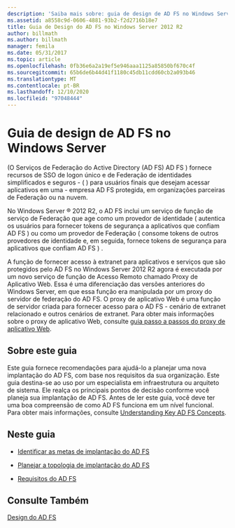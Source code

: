 ```yaml
---
description: 'Saiba mais sobre: guia de design de AD FS no Windows Server'
ms.assetid: a8558c9d-0606-4881-93b2-f2d2716b18e7
title: Guia de Design do AD FS no Windows Server 2012 R2
author: billmath
ms.author: billmath
manager: femila
ms.date: 05/31/2017
ms.topic: article
ms.openlocfilehash: 0fb36e6a2a19ef5e946aaa1125a85850bf670c4f
ms.sourcegitcommit: 65b6de6b44d41f1180c45db11cdd60cb2a093b46
ms.translationtype: MT
ms.contentlocale: pt-BR
ms.lasthandoff: 12/10/2020
ms.locfileid: "97048444"
---
```

# <a name="ad-fs-design-guide-in-windows-server"></a>Guia de design de AD FS no Windows Server

\(O Serviços de Federação do Active Directory (AD FS) AD FS \) fornece recursos de SSO de logon único e de Federação de identidades simplificados e seguros \- \( \) para usuários finais que desejam acessar aplicativos em uma \- empresa AD FS protegida, em organizações parceiras de Federação ou na nuvem.

No Windows Server &reg; 2012 R2, o AD FS inclui um serviço de função de serviço de Federação que age como um provedor de identidade \( autentica os usuários para fornecer tokens de segurança a aplicativos que confiam AD FS \) ou como um provedor de Federação \( consome tokens de outros provedores de identidade e, em seguida, fornece tokens de segurança para aplicativos que confiam AD FS \) .

A função de fornecer acesso à extranet para aplicativos e serviços que são protegidos pelo AD FS no Windows Server 2012 R2 agora é executada por um novo serviço de função de Acesso Remoto chamado Proxy de Aplicativo Web. Essa é uma diferenciação das versões anteriores do Windows Server, em que essa função era manipulada por um proxy do servidor de federação do AD FS. O proxy de aplicativo Web é uma função de servidor criada para fornecer acesso para o AD FS \- cenário de extranet relacionado e outros cenários de extranet. Para obter mais informações sobre o proxy de aplicativo Web, consulte [guia passo a passos do proxy de aplicativo Web](/previous-versions/windows/it-pro/windows-server-2012-R2-and-2012/dn280944(v=ws.11)).

## <a name="about-this-guide"></a>Sobre este guia
Este guia fornece recomendações para ajudá-lo a planejar uma nova implantação do AD FS, com base nos requisitos da sua organização. Este guia destina-se ao uso por um especialista em infraestrutura ou arquiteto de sistema. Ele realça os principais pontos de decisão conforme você planeja sua implantação de AD FS. Antes de ler este guia, você deve ter uma boa compreensão de como AD FS funciona em um nível funcional. Para obter mais informações, consulte [Understanding Key AD FS Concepts](../../ad-fs/technical-reference/Understanding-Key-AD-FS-Concepts.md).

## <a name="in-this-guide"></a>Neste guia

-   [Identificar as metas de implantação do AD FS](Identify-Your-AD-FS-Deployment-Goals.md)

-   [Planejar a topologia de implantação do AD FS](Plan-Your-AD-FS-Deployment-Topology.md)

-   [Requisitos do AD FS](AD-FS-Requirements.md)


## <a name="see-also"></a>Consulte Também
[Design do AD FS](../../ad-fs/AD-FS-Design.md)

